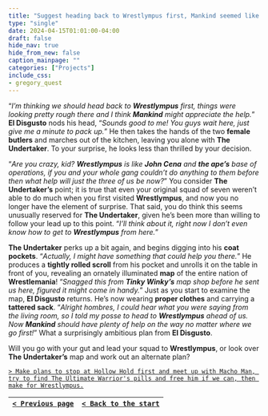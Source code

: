 ```yaml
---
title: "Suggest heading back to Wrestlympus first, Mankind seemed like he could use some backup."
type: "single"
date: 2024-04-15T01:01:00-04:00
draft: false
hide_nav: true
hide_from_new: false
caption_mainpage: ""
categories: ["Projects"]
include_css:
- gregory_quest
---
```


“*I’m thinking we should head back to **Wrestlympus** first, things were looking pretty rough there and I think **Mankind** might appreciate the help.*” **El Disgusto** nods his head, “*Sounds good to me! You guys wait here, just give me a minute to pack up.*” He then takes the hands of the two **female butlers** and marches out of the kitchen, leaving you alone with **The Undertaker**. To your surprise, he looks less than thrilled by your decision.

“*Are you crazy, kid? **Wrestlympus** is like **John Cena** and **the ape’s** base of operations, if you and your whole gang couldn’t do anything to them before then what help will just the three of us be now?*” You consider **The Undertaker’s** point; it is true that even your original squad of seven weren’t able to do much when you first visited **Wrestlympus**, and now you no longer have the element of surprise. That said, you do think this seems unusually reserved for **The Undertaker**, given he’s been more than willing to follow your lead up to this point. “*I’ll think about it, right now I don’t even know how to get to **Wrestlympus** from here.*”

**The Undertaker** perks up a bit again, and begins digging into his **coat pockets**. “*Actually, I might have something that could help you there.*” He produces a **tightly rolled scroll** from his pocket and unrolls it on the table in front of you, revealing an ornately illuminated **map** of the entire nation of **Wrestlemania**! “*Snagged this from **Tinky Winky’s** map shop before he sent us here, figured it might come in handy.*” Just as you start to examine the map, **El Disgusto** returns. He’s now wearing **proper clothes** and carrying a **tattered sack**. “*Alright hombres, I could hear what you were saying from the living room, so I told my posse to head to **Wrestlympus** ahead of us. Now **Mankind** should have plenty of help on the way no matter where we go first!*” What a surprisingly ambitious plan from **El Disgusto**.

Will you go with your gut and lead your squad to **Wrestlympus**, or look over **The Undertaker’s** map and work out an alternate plan?

[``> Make plans to stop at Hollow Hold first and meet up with Macho Man, try to find The Ultimate Warrior's pills and free him if we can, then make for Wrestlympus.``](../98)

|[``< Previous page``](../96)|[``< Back to the start``](../)|
|---|---|